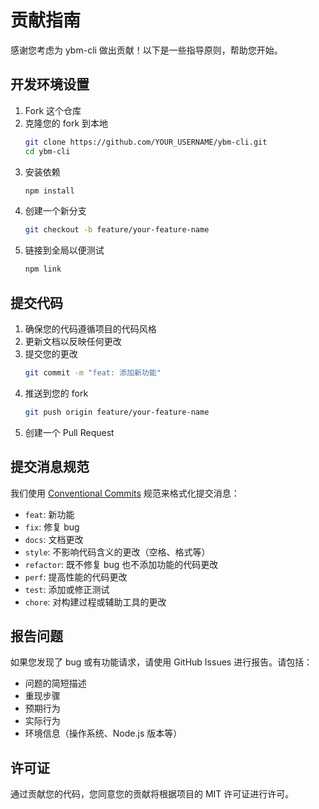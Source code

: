 # 贡献指南

感谢您考虑为 ybm-cli 做出贡献！以下是一些指导原则，帮助您开始。

## 开发环境设置

1. Fork 这个仓库
2. 克隆您的 fork 到本地
   ```bash
   git clone https://github.com/YOUR_USERNAME/ybm-cli.git
   cd ybm-cli
   ```
3. 安装依赖
   ```bash
   npm install
   ```
4. 创建一个新分支
   ```bash
   git checkout -b feature/your-feature-name
   ```
5. 链接到全局以便测试
   ```bash
   npm link
   ```

## 提交代码

1. 确保您的代码遵循项目的代码风格
2. 更新文档以反映任何更改
3. 提交您的更改
   ```bash
   git commit -m "feat: 添加新功能"
   ```
4. 推送到您的 fork
   ```bash
   git push origin feature/your-feature-name
   ```
5. 创建一个 Pull Request

## 提交消息规范

我们使用 [Conventional Commits](https://www.conventionalcommits.org/) 规范来格式化提交消息：

- `feat`: 新功能
- `fix`: 修复 bug
- `docs`: 文档更改
- `style`: 不影响代码含义的更改（空格、格式等）
- `refactor`: 既不修复 bug 也不添加功能的代码更改
- `perf`: 提高性能的代码更改
- `test`: 添加或修正测试
- `chore`: 对构建过程或辅助工具的更改

## 报告问题

如果您发现了 bug 或有功能请求，请使用 GitHub Issues 进行报告。请包括：

- 问题的简短描述
- 重现步骤
- 预期行为
- 实际行为
- 环境信息（操作系统、Node.js 版本等）

## 许可证

通过贡献您的代码，您同意您的贡献将根据项目的 MIT 许可证进行许可。

